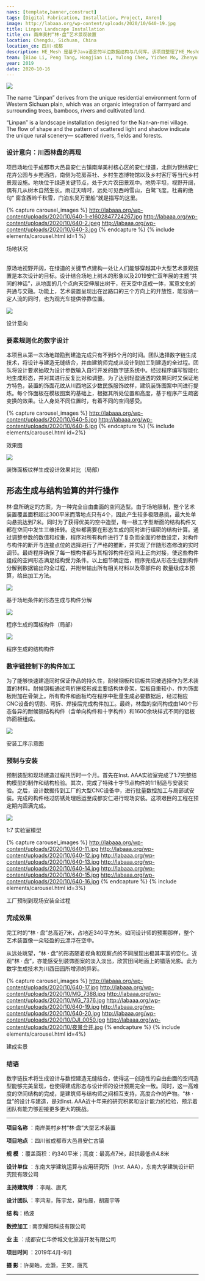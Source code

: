 ```yaml
---
navs: [template,banner,construct]
tags: [Digital Fabrication, Installation, Project, Anren]
image: http://labaaa.org/wp-content/uploads/2020/10/640-19.jpg
title: Linpan Landscape Installation
title_cn: 南岸美村“林·盘”艺术景观装置
location: Chengdu, Sichuan, China
location_cn: 四川·成都
description: HE_Mesh 是基于Java语言的半边数据结构与几何库。该项目整理了HE_Mesh的各个类的方法与属性
team: [Biao Li, Peng Tang, Hongjian Li, Yulong Chen, Yichen Mo, Zhenyu Hu]
year: 2019
date: 2020-10-16
---
```


<!-- # *Linpan* Landscape Installation -->

![](http://labaaa.org/wp-content/uploads/2020/10/640.jpg)

The name “Linpan”  derives from the unique residential environment form of  Western Sichuan plain, which was an organic integration of farmyard and surrounding trees, bamboos, rivers and cultivated land.

“Linpan” is a landscape installation designed for the Nan-an-mei village. The flow of shape and the pattern of scattered light and shadow indicate the  unique rural  scenery— scattered rivers, fields and forests.


### 设计意向：川西林盘的再现

项目场地位于成都市大邑县安仁古镇南岸美村核心区的安仁绿道，北侧为锦绣安仁花卉公园与乡苑酒店，南侧为花房茶社、乡村生态博物馆以及乡村客厅等当代乡村景观设施。地块位于绿道关键节点，处于大片农田景观中。地势平坦，视野开阔，偶有几从树木自然生长。雨过天晴时，远处可见西岭雪山，白鹭飞度。杜甫的绝句“ 窗含西岭千秋雪，门泊东吴万里船”就是描写的这里。

{% capture carousel_images %}
http://labaaa.org/wp-content/uploads/2020/10/640-1-e1602847724267.jpg
http://labaaa.org/wp-content/uploads/2020/10/640-2.jpeg
http://labaaa.org/wp-content/uploads/2020/10/640-3.jpg
{% endcapture %}
{% include elements/carousel.html id=1 %}

<figcaption class="text-center">场地状况</figcaption>
<br>

原场地视野开阔，在绿道的关键节点建构一处让人们能够穿越其中大型艺术景观装置是本次设计的目标。设计结合场地上树木的形象以及2019安仁双年展的主题“共同的神话”，从地面的几个点向天空伸展出树干，在天空中连成一体，寓意文化的共通与交融。功能上，艺术装置呈现出在岔路口的三个方向上的开放性，能容纳一定人流的同时，也为观光车提供停靠位置。

![](http://labaaa.org/wp-content/uploads/2020/10/640-4.jpg)
<figcaption class="text-center">设计意向</figcaption>

### 要素规则化的数字设计

本项目从第一次场地踏勘到建造完成只有不到5个月的时间。团队选择数字链生成技术，将设计与建造无缝结合，并由建筑师完成从设计到加工到建造的全过程。团队将设计要求抽取为设计参数输入自行开发的数字链系统中。经过程序编写智能化地生成形态，并对其进行反复比对和调整。为了达到轻盈通透的效果同时又保证地方特色，装置的饰面花纹从川西地区少数民族服饰纹样，建筑装饰图案中间进行提炼。每个饰面板在模板图案的基础上，根据其所处位置和高度，基于程序产生疏密变换的效果。让人身处不同位置时，有着不同的空间感受。

{% capture carousel_images %}
http://labaaa.org/wp-content/uploads/2020/10/640-5.jpg
http://labaaa.org/wp-content/uploads/2020/10/640-6.jpg
{% endcapture %}
{% include elements/carousel.html id=2%}
<figcaption class="text-center">效果图</figcaption>

![](http://labaaa.org/wp-content/uploads/2020/10/640-7.jpg)
<figcaption class="text-center">装饰面板纹样生成设计效果对比（局部）</figcaption>

## 形态生成与结构验算的并行操作

林·盘所确定的方案，为一种完全自由曲面的空间造型。由于场地限制，整个艺术装置覆盖面积超过300平米而落地点只有4个，因此产生较多极限悬挑，最大处单向悬挑达到7米。同时为了获得优美的空中造型，每一根工字型断面的结构构件又都在空间中发生三维扭转。这些都需要在形态生成的同时进行缜密的结构计算。通过调整参数的数值和权重，程序对所有构件进行了复杂而全面的参数设定，对构件与构件的断开与连接点位的选择进行了严格的推断，并实现了伴随形态修改的实时调节。最终程序确保了每一根构件都与其相邻构件在空间上正向对接，使这些构件组成的空间形态满足结构受力条件。以上细节确定后，程序完成从形态生成到构件分解到数据输出的全过程，并附带输出所有相关材料以及零部件的
数量级成本预算，给出加工方法。

![](http://labaaa.org/wp-content/uploads/2020/10/640.gif)
<figcaption class="text-center">基于场地条件的形态生成与构件分解</figcaption>

![](http://labaaa.org/wp-content/uploads/2020/10/640-8.jpg)
<figcaption class="text-center">程序生成的面板构件（局部）</figcaption>

![](http://labaaa.org/wp-content/uploads/2020/10/640-9.jpg)
<figcaption class="text-center">程序生成的结构构件</figcaption>

### 数字链控制下的构件加工

为了能够快速建造同时保证作品的持久性，耐候钢板和铝板共同被选择作为艺术装置的材料。耐候钢板通过弯折拼接形成主要结构体骨架，铝板自重较小，作为饰面板附加在骨架上。所有构件和面板均在程序中批量生成必要数据后，经过相应CNC设备的切割、弯折、焊接后完成构件加工。最终，林盘的空间构成由140个形态各异的耐候钢结构构件（含单向构件和十字构件）和1600余块样式不同的铝板饰面板组成。

![](http://labaaa.org/wp-content/uploads/2020/10/procedure.gif)
<figcaption class="text-center">安装工序示意图</figcaption>

### 预制与安装

预制装配和现场建造过程共历时一个月。首先在Inst. AAA实验室完成了1:7完整结构模型的制作和结构检验。其次，完成了特殊十字节点构件的1:1制造与安装实验。之后，设计数据传到工厂的大型CNC设备中，进行批量数控加工与局部试安装。完成的构件经过防锈处理后运至成都安仁进行现场安装。这项艰巨的工程在预定期内圆满完成。

![](http://labaaa.org/wp-content/uploads/2020/10/640-10.jpg)
<figcaption class="text-center">1:7 实验室模型</figcaption>

{% capture carousel_images %}
http://labaaa.org/wp-content/uploads/2020/10/640-11.jpg
http://labaaa.org/wp-content/uploads/2020/10/640-12.jpg
http://labaaa.org/wp-content/uploads/2020/10/640-13.jpg
http://labaaa.org/wp-content/uploads/2020/10/640-14.jpg
http://labaaa.org/wp-content/uploads/2020/10/640-15.jpg
http://labaaa.org/wp-content/uploads/2020/10/640-16.jpg
{% endcapture %}
{% include elements/carousel.html id=3%}
<figcaption class="text-center">工厂预制到现场安装全过程</figcaption>

### 完成效果

完工时的“林 · 盘”总高近7米，占地近340平方米。如同设计师的预期那样，整个艺术装置像一朵轻盈的云漂浮在空中。

从远处眺望，“林 · 盘”的形态随着视角和观察点的不同展现出极其丰富的变化。近观“林 · 盘”，亦能感受到装饰图案的淡入淡出，欣赏田间地面上的错落光影。此为数字生成技术为川西田园所增添的异彩。

{% capture carousel_images %}
http://labaaa.org/wp-content/uploads/2020/10/640-17.jpg
http://labaaa.org/wp-content/uploads/2020/10/MG_7388.jpg
http://labaaa.org/wp-content/uploads/2020/10/MG_7376.jpg
http://labaaa.org/wp-content/uploads/2020/10/640-19.jpg
http://labaaa.org/wp-content/uploads/2020/10/640-20.jpg
http://labaaa.org/wp-content/uploads/2020/10/DJI_0050.jpg
http://labaaa.org/wp-content/uploads/2020/10/夜景合并.jpg
{% endcapture %}
{% include elements/carousel.html id=4%}
<figcaption class="text-center">建成实景</figcaption>

### 结语
数字链技术将生成设计与数控建造无缝结合，使得这一创造性的自由曲面的空间造型能够完美呈现，也使得建成形态与设计师的设计预期完全一致。同时，这一高难度的空间结构的完成，是建筑师与结构师之间相互支持，高度合作的产物。“林 · 盘”的设计与建造，是对Inst. AAA近十年来的研究积累和设计能力的检验，预示着团队有能力够迎接更多更大的挑战。

---

**项目名称** ：南岸美村乡村“林·盘”大型艺术装置

**项目地点** ：四川省成都市大邑县安仁古镇

**规 模** ：覆盖面积：约340平米；高度：最高点7米，起拱最低点4.8米

**设计单位** ：东南大学建筑运算与应用研究所（Inst. AAA），东南大学建筑设计研究院有限公司

**主持建筑师** ：李飚、唐芃

**设计团队** ：李鸿渐，陈宇龙，莫怡晨，胡震宇等

**结 构**：杨波

**数控加工** : 南京耀阳科技有限公司

**业 主** ：成都安仁华侨城文化旅游开发有限公司

**项目时间** ：2019年4月-9月

**摄 影**：许昊皓，龙灏，王笑，唐芃

---

